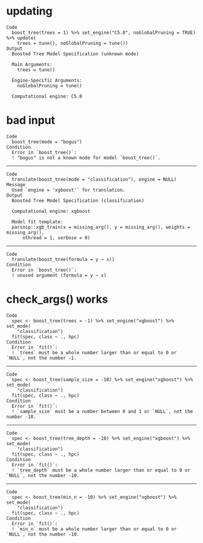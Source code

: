 # updating

    Code
      boost_tree(trees = 1) %>% set_engine("C5.0", noGlobalPruning = TRUE) %>% update(
        trees = tune(), noGlobalPruning = tune())
    Output
      Boosted Tree Model Specification (unknown mode)
      
      Main Arguments:
        trees = tune()
      
      Engine-Specific Arguments:
        noGlobalPruning = tune()
      
      Computational engine: C5.0 
      

# bad input

    Code
      boost_tree(mode = "bogus")
    Condition
      Error in `boost_tree()`:
      ! "bogus" is not a known mode for model `boost_tree()`.

---

    Code
      translate(boost_tree(mode = "classification"), engine = NULL)
    Message
      Used `engine = 'xgboost'` for translation.
    Output
      Boosted Tree Model Specification (classification)
      
      Computational engine: xgboost 
      
      Model fit template:
      parsnip::xgb_train(x = missing_arg(), y = missing_arg(), weights = missing_arg(), 
          nthread = 1, verbose = 0)

---

    Code
      translate(boost_tree(formula = y ~ x))
    Condition
      Error in `boost_tree()`:
      ! unused argument (formula = y ~ x)

# check_args() works

    Code
      spec <- boost_tree(trees = -1) %>% set_engine("xgboost") %>% set_mode(
        "classification")
      fit(spec, class ~ ., hpc)
    Condition
      Error in `fit()`:
      ! `trees` must be a whole number larger than or equal to 0 or `NULL`, not the number -1.

---

    Code
      spec <- boost_tree(sample_size = -10) %>% set_engine("xgboost") %>% set_mode(
        "classification")
      fit(spec, class ~ ., hpc)
    Condition
      Error in `fit()`:
      ! `sample_size` must be a number between 0 and 1 or `NULL`, not the number -10.

---

    Code
      spec <- boost_tree(tree_depth = -10) %>% set_engine("xgboost") %>% set_mode(
        "classification")
      fit(spec, class ~ ., hpc)
    Condition
      Error in `fit()`:
      ! `tree_depth` must be a whole number larger than or equal to 0 or `NULL`, not the number -10.

---

    Code
      spec <- boost_tree(min_n = -10) %>% set_engine("xgboost") %>% set_mode(
        "classification")
      fit(spec, class ~ ., hpc)
    Condition
      Error in `fit()`:
      ! `min_n` must be a whole number larger than or equal to 0 or `NULL`, not the number -10.


